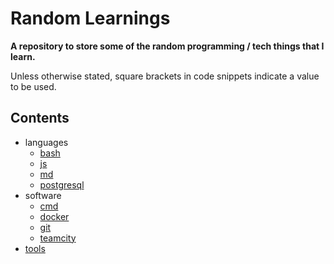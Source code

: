 # Random Learnings

**A repository to store some of the random programming / tech things that I learn.**

Unless otherwise stated, square brackets in code snippets indicate a value to be used.

## Contents

- languages
  - [bash](./languages/bash)
  - [js](./languages/js)
  - [md](./languages/md)
  - [postgresql](./languages/postgresql)
- software
  - [cmd](./software/cmd)
  - [docker](./software/docker)
  - [git](./software/git)
  - [teamcity](./software/teamcity)
- [tools](./tools/tools)
